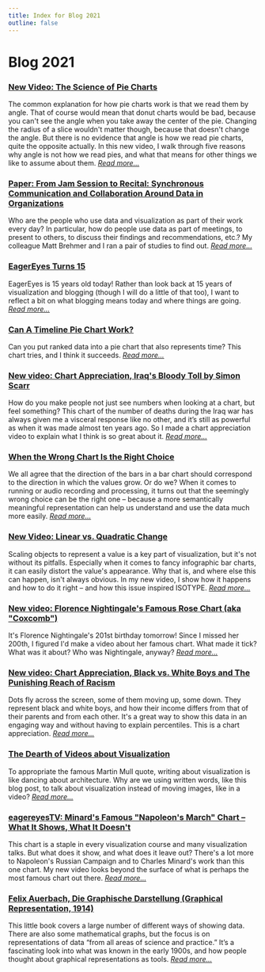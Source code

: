 ```yaml
---
title: Index for Blog 2021
outline: false
---
```


# Blog 2021

### <a href="/blog/2021/new-video-the-science-of-pie-charts">New Video: The Science of Pie Charts</a>
The common explanation for how pie charts work is that we read them by angle. That of course would mean that donut charts would be bad, because you can't see the angle when you take away the center of the pie. Changing the radius of a slice wouldn't matter though, because that doesn't change the angle. But there is no evidence that angle is how we read pie charts, quite the opposite actually. In this new video, I walk through five reasons why angle is not how we read pies, and what that means for other things we like to assume about them. _<a href="/blog/2021/new-video-the-science-of-pie-charts">Read more…</a>_

### <a href="/blog/2021/paper-from-jam-session-to-recital-synchronous-communication-and-collaboration-around-data-in-organizations">Paper: From Jam Session to Recital: Synchronous Communication and Collaboration Around Data in Organizations</a>
Who are the people who use data and visualization as part of their work every day? In particular, how do people use data as part of meetings, to present to others, to discuss their findings and recommendations, etc.? My colleague Matt Brehmer and I ran a pair of studies to find out. _<a href="/blog/2021/paper-from-jam-session-to-recital-synchronous-communication-and-collaboration-around-data-in-organizations">Read more…</a>_

### <a href="/blog/2021/eagereyes-turns-15">EagerEyes Turns 15</a>
EagerEyes is 15 years old today! Rather than look back at 15 years of visualization and blogging (though I will do a little of that too), I want to reflect a bit on what blogging means today and where things are going. _<a href="/blog/2021/eagereyes-turns-15">Read more…</a>_

### <a href="/blog/2021/can-a-timeline-pie-chart-work">Can A Timeline Pie Chart Work?</a>
Can you put ranked data into a pie chart that also represents time? This chart tries, and I think it succeeds. _<a href="/blog/2021/can-a-timeline-pie-chart-work">Read more…</a>_

### <a href="/blog/2021/new-video-chart-appreciation-iraqs-bloody-toll-by-simon-scarr">New video: Chart Appreciation, Iraq's Bloody Toll by Simon Scarr</a>
How do you make people not just see numbers when looking at a chart, but feel something? This chart of the number of deaths during the Iraq war has always given me a visceral response like no other, and it’s still as powerful as when it was made almost ten years ago. So I made a chart appreciation video to explain what I think is so great about it. _<a href="/blog/2021/new-video-chart-appreciation-iraqs-bloody-toll-by-simon-scarr">Read more…</a>_

### <a href="/blog/2021/when-the-wrong-chart-is-the-right-choice">When the Wrong Chart Is the Right Choice</a>
We all agree that the direction of the bars in a bar chart should correspond to the direction in which the values grow. Or do we? When it comes to running or audio recording and processing, it turns out that the seemingly wrong choice can be the right one – because a more semantically meaningful representation can help us understand and use the data much more easily. _<a href="/blog/2021/when-the-wrong-chart-is-the-right-choice">Read more…</a>_

### <a href="/blog/2021/new-video-linear-vs-quadratic-change">New Video: Linear vs. Quadratic Change</a>
Scaling objects to represent a value is a key part of visualization, but it's not without its pitfalls. Especially when it comes to fancy infographic bar charts, it can easily distort the value's appearance. Why that is, and where else this can happen, isn't always obvious. In my new video, I show how it happens and how to do it right – and how this issue inspired ISOTYPE. _<a href="/blog/2021/new-video-linear-vs-quadratic-change">Read more…</a>_

### <a href="/blog/2021/new-video-florence-nightingales-famous-rose-chart-aka-coxcomb">New video: Florence Nightingale's Famous Rose Chart (aka "Coxcomb")</a>
It's Florence Nightingale's 201st birthday tomorrow! Since I missed her 200th, I figured I'd make a video about her famous chart. What made it tick? What was it about? Who was Nightingale, anyway? _<a href="/blog/2021/new-video-florence-nightingales-famous-rose-chart-aka-coxcomb">Read more…</a>_

### <a href="/blog/2021/new-video-chart-appreciation-black-vs-white-boys-and-the-punishing-reach-of-racism">New video: Chart Appreciation, Black vs. White Boys and The Punishing Reach of Racism</a>
Dots fly across the screen, some of them moving up, some down. They represent black and white boys, and how their income differs from that of their parents and from each other. It's a great way to show this data in an engaging way and without having to explain percentiles. This is a chart appreciation. _<a href="/blog/2021/new-video-chart-appreciation-black-vs-white-boys-and-the-punishing-reach-of-racism">Read more…</a>_

### <a href="/blog/2021/the-dearth-of-videos-about-visualization">The Dearth of Videos about Visualization</a>
To appropriate the famous Martin Mull quote, writing about visualization is like dancing about architecture. Why are we using written words, like this blog post, to talk about visualization instead of moving images, like in a video? _<a href="/blog/2021/the-dearth-of-videos-about-visualization">Read more…</a>_

### <a href="/blog/2021/eagereyestv-minards-famous-napoleons-march-chart-what-it-shows-what-it-doesnt">eagereyesTV: Minard's Famous "Napoleon's March" Chart – What It Shows, What It Doesn't</a>
This chart is a staple in every visualization course and many visualization talks. But what does it show, and what does it leave out? There's a lot more to Napoleon's Russian Campaign and to Charles Minard's work than this one chart. My new video looks beyond the surface of what is perhaps the most famous chart out there. _<a href="/blog/2021/eagereyestv-minards-famous-napoleons-march-chart-what-it-shows-what-it-doesnt">Read more…</a>_

### <a href="/blog/2021/felix-auerbach-die-graphische-darstellung-graphical-representation-1914">Felix Auerbach, Die Graphische Darstellung (Graphical Representation, 1914)</a>
This little book covers a large number of different ways of showing data. There are also some mathematical graphs, but the focus is on representations of data “from all areas of science and practice.” It’s a fascinating look into what was known in the early 1900s, and how people thought about graphical representations as tools. _<a href="/blog/2021/felix-auerbach-die-graphische-darstellung-graphical-representation-1914">Read more…</a>_

